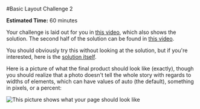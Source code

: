 #Basic Layout Challenge 2

**Estimated Time:** 60 minutes

Your challenge is laid out for you in [this video](http://www.youtube.com/watch?v=LRwon0Jd1Hc), which also shows the solution. The second half of the solution can be found in [this video](http://www.youtube.com/watch?v=iEN4pZ2z3T4).

You should obviously try this without looking at the solution, but if you're interested, here is the [solution itself](https://github.com/christensenacademy/christensen-academy/blob/master/modules/css-layouts/challenges/basic-layout-challenge-2.html).

Here is a picture of what the final product should look like (exactly), though you should realize that a photo doesn't tell the whole story with regards to widths of elements, which can have values of auto (the default), something in pixels, or a percent:

![This picture shows what your page should look like](https://raw.github.com/christensenacademy/christensen-academy/master/modules/css-layouts/challenges/basic-layout-challenge-2.png)
